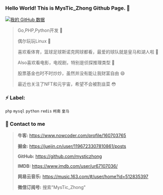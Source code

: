 ### Hello World! This is MysTic_Zhong Github Page. 👋

[![我的 GitHub 数据](https://github-readme-stats.vercel.app/api?username=mysticzhong)]()

> Go,PHP,Python开发 🔭
>
> 偶尔玩玩Linux 👯
>
> 喜欢看体育，篮球足球斯诺克网球都看，最爱的球队就是皇马和湖人啦 🌱
>
> Also喜欢看电影，电视剧，特别是侦探推理类型 🤔
> 
> 股票基金也时不时炒炒，虽然并没有能让我财富自由 😄
> 
> 最近也关注了NFT和元宇宙，希望不会被割韭菜 😳

### ⚡ Label:

`php`  `mysql`  `python`  `redis`  `柯南`  `皇马`


### 💬 Contact to me

> **牛客:** https://www.nowcoder.com/profile/160703765
> 
> **掘金:** https://juejin.cn/user/1196723307810861/posts
>
> **GitHub:** https://github.com/mysticzhong
>
> **IMDB:** https://www.imdb.com/user/ur67107036/
>
> **网易云音乐:** https://music.163.com/#/user/home?id=512835397
> 
> **微信订阅号:** 搜索"MysTic_Zhong"  
>
